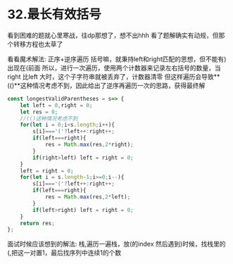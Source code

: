 # 32.最长有效括号
看到困难的题就心里寒战，往dp那想了，想不出hhh
看了题解确实有动规，但那个转移方程也太草了

看看魔术解法: 正序+逆序遍历
括号嘛，就秉持left和right匹配的思想，但不能有)出现在(前面
所以，进行一次遍历，使用两个计数器来记录左右括号的数量，当right 比left 大时，这个子字符串就被丢弃了，计数器清零
但这样遍历会导致**(()**这种情况考虑不到，因此给出了逆序再遍历一次的思路，获得最终解

```js
const longestValidParentheses = s=> {
    let left = 0,right = 0;
    let res = 0;
    //(()这种情况考虑不到
    for(let i = 0;i<s.length;i++){
        s[i]==='('?left++:right++;
        if(left===right){
            res = Math.max(res,2*right);
        }
        if(right>left) left = right = 0;
    }
    left = right = 0;
    for(let i = s.length-1;i>=0;i--){
        s[i]==='('?left++:right++;
        if(left===right){
            res = Math.max(res,2*left);
        }
        if(left>right) left = right = 0;
    }
    return res;
};
```

面试时候应该想到的解法: 栈,遍历一遍栈，放(的index
然后遇到)时候，找栈里的(,把这一对置1，最后找序列中连续1的个数
